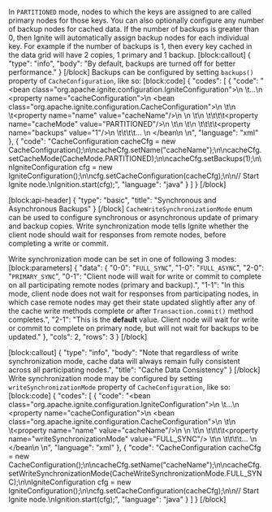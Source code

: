 In `PARTITIONED` mode, nodes to which the keys are assigned to are called primary nodes for those keys. You can also optionally configure any number of backup nodes for cached data. If the number of backups is greater than 0, then Ignite will automatically assign backup nodes for each individual key. For example if the number of backups is 1, then every key cached in the data grid will have 2 copies, 1 primary and 1 backup.
[block:callout]
{
  "type": "info",
  "body": "By default, backups are turned off for better performance."
}
[/block]
Backups can be configured by setting `backups()` property of `CacheConfiguration`, like so:
[block:code]
{
  "codes": [
    {
      "code": "<bean class=\"org.apache.ignite.configuration.IgniteConfiguration\">\n  \t...\n    <property name=\"cacheConfiguration\">\n        <bean class=\"org.apache.ignite.configuration.CacheConfiguration\">\n           \t<!-- Set a cache name. -->\n           \t<property name=\"name\" value=\"cacheName\"/>\n          \n          \t<!-- Set cache mode. -->\n    \t\t\t\t<property name=\"cacheMode\" value=\"PARTITIONED\"/>\n          \t\n          \t<!-- Number of backup nodes. -->\n    \t\t\t\t<property name=\"backups\" value=\"1\"/>\n    \t\t\t\t... \n        </bean\n    </property>\n</bean>",
      "language": "xml"
    },
    {
      "code": "CacheConfiguration cacheCfg = new CacheConfiguration();\n\ncacheCfg.setName(\"cacheName\");\n\ncacheCfg.setCacheMode(CacheMode.PARTITIONED);\n\ncacheCfg.setBackups(1);\n\nIgniteConfiguration cfg = new IgniteConfiguration();\n\ncfg.setCacheConfiguration(cacheCfg);\n\n// Start Ignite node.\nIgnition.start(cfg);",
      "language": "java"
    }
  ]
}
[/block]

[block:api-header]
{
  "type": "basic",
  "title": "Synchronous and Asynchronous Backups"
}
[/block]
`CacheWriteSynchronizationMode` enum can be used to configure synchronous or asynchronous update of primary and backup copies. Write synchronization mode tells Ignite whether the client node should wait for responses from remote nodes, before completing a write or commit. 

Write synchronization mode can be set in one of following 3 modes:
[block:parameters]
{
  "data": {
    "0-0": "`FULL_SYNC`",
    "1-0": "`FULL_ASYNC`",
    "2-0": "`PRIMARY_SYNC`",
    "0-1": "Client node will wait for write or commit to complete on all participating remote nodes (primary and backup).",
    "1-1": "In this mode, client node does not wait for responses from participating nodes, in which case remote nodes may get their state updated slightly after any of the cache write methods complete or after `Transaction.commit()` method completes.",
    "2-1": "This is the **default** value. Client node will wait for write or commit to complete on primary node, but will not wait for backups to be updated."
  },
  "cols": 2,
  "rows": 3
}
[/block]

[block:callout]
{
  "type": "info",
  "body": "Note that regardless of write synchronization mode, cache data will always remain fully consistent across all participating nodes.",
  "title": "Cache Data Consistency"
}
[/block]
Write synchronization mode may be configured by setting `writeSynchronizationMode` property of `CacheConfiguration`, like so:
[block:code]
{
  "codes": [
    {
      "code": "<bean class=\"org.apache.ignite.configuration.IgniteConfiguration\">\n  \t...\n    <property name=\"cacheConfiguration\">\n        <bean class=\"org.apache.ignite.configuration.CacheConfiguration\">\n           \t<!-- Set a cache name. -->\n           \t<property name=\"name\" value=\"cacheName\"/>\n          \n          \t<!-- Set write synchronization mode. -->\n    \t\t\t\t<property name=\"writeSynchronizationMode\" value=\"FULL_SYNC\"/>      \t\n    \t\t\t\t... \n        </bean\n    </property>\n</bean>",
      "language": "xml"
    },
    {
      "code": "CacheConfiguration cacheCfg = new CacheConfiguration();\n\ncacheCfg.setName(\"cacheName\");\n\ncacheCfg.setWriteSynchronizationMode(CacheWriteSynchronizationMode.FULL_SYNC);\n\nIgniteConfiguration cfg = new IgniteConfiguration();\n\ncfg.setCacheConfiguration(cacheCfg);\n\n// Start Ignite node.\nIgnition.start(cfg);",
      "language": "java"
    }
  ]
}
[/block]